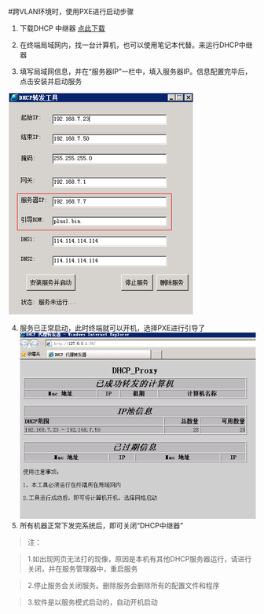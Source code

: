 #跨VLAN环境时，使用PXE进行启动步骤
1. 下载DHCP 中继器  [点此下载](http://vpn.os-v.com:82/%E5%B7%A5%E5%85%B7/DHCP%20%E4%B8%AD%E7%BB%A7%E5%99%A8.exe)

2. 在终端局域网内，找一台计算机，也可以使用笔记本代替。来运行DHCP中继器

3. 填写局域网信息，并在“服务器IP”一栏中，填入服务器IP。信息配置完毕后，点击安装并启动服务

![](/assets/113-1.png)

4. 服务已正常启动，此时终端就可以开机，选择PXE进行引导了
![](/assets/113-2.png)
5. 所有机器正常下发完系统后，即可关闭“DHCP中继器”




> 注：


>1.如出现网页无法打的现像，原因是本机有其他DHCP服务器运行，请进行关闭，并在服务管理器中，重启服务



>2.停止服务会关闭服务。删除服务会删除所有的配置文件和程序



>3.软件是以服务模式启动的，自动开机启动




